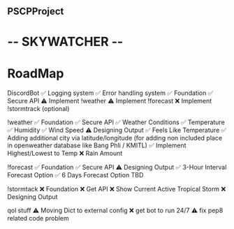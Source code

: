 ## PSCPProject  
# -- SKYWATCHER --
# RoadMap
DiscordBot
✅ Logging system
✅ Error handling system 
✅ Foundation 
✅ Secure API
⚠️ Implement !weather
⚠️ Implement !forecast
❌ Implement !stormtrack (optional)

!weather
✅ Foundation 
✅ Secure API
✅ Weather Conditions 
✅ Temperature 
✅ Humidity 
✅ Wind Speed
⚠️ Designing Output
✅ Feels Like Temperature 
✅  Adding additional city via latitude/longitude (for adding non included place in openweather database like Bang Phli / KMITL)
✅ Implement Highest/Lowest to Temp 
❌ Rain Amount 

!forecast
✅ Foundation 
✅ Secure API
⚠️ Designing Output
✅ 3-Hour Interval Forecast Option
✅ 6 Days Forecast Option
TBD 

!stormtack
❌ Foundation
❌ Get API
❌ Show Current Active Tropical Storm
❌ Designing Output

qol stuff
⚠️ Moving Dict to external config
❌ get bot to run 24/7
⚠️ fix pep8 related code problem
